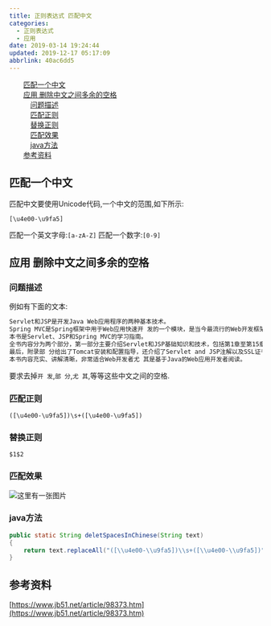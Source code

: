 ```yaml
---
title: 正则表达式 匹配中文
categories: 
  - 正则表达式
  - 应用
date: 2019-03-14 19:24:44
updated: 2019-12-17 05:17:09
abbrlink: 40ac6dd5
---
```

<div id='my_toc'><a href="/blog/40ac6dd5/#匹配一个中文" class="header_2">匹配一个中文</a><br><a href="/blog/40ac6dd5/#应用-删除中文之间多余的空格" class="header_2">应用 删除中文之间多余的空格</a><br><a href="/blog/40ac6dd5/#问题描述" class="header_3">问题描述</a><br><a href="/blog/40ac6dd5/#匹配正则" class="header_3">匹配正则</a><br><a href="/blog/40ac6dd5/#替换正则" class="header_3">替换正则</a><br><a href="/blog/40ac6dd5/#匹配效果" class="header_3">匹配效果</a><br><a href="/blog/40ac6dd5/#java方法" class="header_3">java方法</a><br><a href="/blog/40ac6dd5/#参考资料" class="header_2">参考资料</a><br></div>
<style>.header_1{margin-left: 1em;}.header_2{margin-left: 2em;}.header_3{margin-left: 3em;}.header_4{margin-left: 4em;}.header_5{margin-left: 5em;}.header_6{margin-left: 6em;}</style>
<!--more-->
<script>if (navigator.platform.search('arm')==-1){document.getElementById('my_toc').style.display = 'none';}var e,p = document.getElementsByTagName('p');while (p.length>0) {e = p[0];e.parentElement.removeChild(e);}</script>

<!--end-->
## 匹配一个中文 ##
匹配中文要使用Unicode代码,一个中文的范围,如下所示:
```regex
[\u4e00-\u9fa5]
```
匹配一个英文字母:`[a-zA-Z]`
匹配一个数字:`[0-9]`
## 应用 删除中文之间多余的空格 ##
### 问题描述 ###
例如有下面的文本:
```markdown
Servlet和JSP是开发Java Web应用程序的两种基本技术。
Spring MVC是Spring框架中用于Web应用快速开 发的一个模块，是当今最流行的Web开发框架之一。 
本书是Servlet、JSP和Spring MVC的学习指南。
全书内容分为两个部分，第一部分主要介绍Servlet和JSP基础知识和技术，包括第1章至第15章；第2部分主要介绍Spring MVC，包括第16章至第24章。
最后，附录部 分给出了Tomcat安装和配置指导，还介绍了Servlet and JSP注解以及SSL证书。
本书内容充实、讲解清晰，非常适合Web开发者尤 其是基于Java的Web应用开发者阅读。
```
要求去掉`开 发`,`部 分`,`尤 其`,等等这些中文之间的空格.
### 匹配正则 ###
```regex
([\u4e00-\u9fa5])\s+([\u4e00-\u9fa5])
```
### 替换正则 ###
```regex
$1$2
```
### 匹配效果 ###
![这里有一张图片](https://image-1257720033.cos.ap-shanghai.myqcloud.com/blog/regex/example/Chinese/1.png)
### java方法 ###
```java
public static String deletSpacesInChinese(String text)
{
    return text.replaceAll("([\\u4e00-\\u9fa5])\\s+([\\u4e00-\\u9fa5])", "$1$2");
}
```
## 参考资料 ##
[https://www.jb51.net/article/98373.htm](https://www.jb51.net/article/98373.htm)
